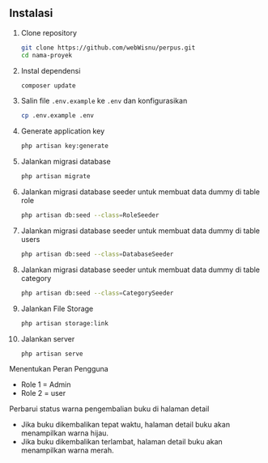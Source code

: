 


## Instalasi

1. Clone repository
    ```bash
    git clone https://github.com/webWisnu/perpus.git
    cd nama-proyek
    ```

2. Instal dependensi
    ```bash
    composer update
    ```

3. Salin file `.env.example` ke `.env` dan konfigurasikan
    ```bash
    cp .env.example .env
    ```

4. Generate application key
    ```bash
    php artisan key:generate
    ```

5. Jalankan migrasi database
    ```bash
    php artisan migrate
    ```
6. Jalankan migrasi database seeder untuk membuat data dummy di table role
    ```bash
    php artisan db:seed --class=RoleSeeder
    ```
    

7. Jalankan migrasi database seeder untuk membuat data dummy di table users
    ```bash
   php artisan db:seed --class=DatabaseSeeder

    ```
8. Jalankan migrasi database seeder untuk membuat data dummy di table category
    ```bash
   php artisan db:seed --class=CategorySeeder


    ```

9. Jalankan File Storage
    ```bash
    php artisan storage:link

    ```
10. Jalankan server
    ```bash
    php artisan serve
    ```
    
Menentukan Peran Pengguna

 - Role 1 = Admin
 - Role 2 = user

Perbarui status warna pengembalian buku di halaman detail

- Jika buku dikembalikan tepat waktu, halaman detail buku akan menampilkan warna hijau.
- Jika buku dikembalikan terlambat, halaman detail buku akan menampilkan warna merah.




                     


